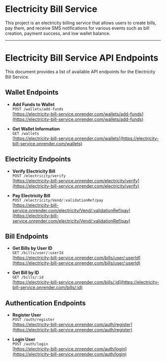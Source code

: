 # Electricity Bill Service

This project is an electricity billing service that allows users to create bills, pay them, and receive SMS notifications for various events such as bill creation, payment success, and low wallet balance.

---

# Electricity Bill Service API Endpoints

This document provides a list of available API endpoints for the Electricity Bill Service.

## Wallet Endpoints

- **Add Funds to Wallet**  
  `POST /wallets/add-funds`  
  [https://electricity-bill-service.onrender.com/wallets/add-funds](https://electricity-bill-service.onrender.com/wallets/add-funds)

- **Get Wallet Information**  
  `GET /wallets`  
  [https://electricity-bill-service.onrender.com/wallets](https://electricity-bill-service.onrender.com/wallets)

## Electricity Endpoints

- **Verify Electricity Bill**  
  `POST /electricity/verify`  
  [https://electricity-bill-service.onrender.com/electricity/verify](https://electricity-bill-service.onrender.com/electricity/verify)

- **Pay Electricity Bill**  
  `POST /electricity/Vend/:validationRef/pay`  
  [https://electricity-bill-service.onrender.com/electricity/Vend/:validationRef/pay](https://electricity-bill-service.onrender.com/electricity/Vend/:validationRef/pay)

## Bill Endpoints

- **Get Bills by User ID**  
  `GET /bills/user/:userId`  
  [https://electricity-bill-service.onrender.com/bills/user/:userId](https://electricity-bill-service.onrender.com/bills/user/:userId)

- **Get Bill by ID**  
  `GET /bills/:id`  
  [https://electricity-bill-service.onrender.com/bills/:id](https://electricity-bill-service.onrender.com/bills/:id)

## Authentication Endpoints

- **Register User**  
  `POST /auth/register`  
  [https://electricity-bill-service.onrender.com/auth/register](https://electricity-bill-service.onrender.com/auth/register)

- **Login User**  
  `POST /auth/login`  
  [https://electricity-bill-service.onrender.com/auth/login](https://electricity-bill-service.onrender.com/auth/login)


